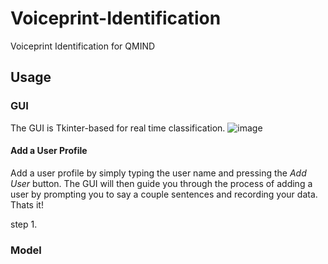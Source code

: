 # Voiceprint-Identification
Voiceprint Identification for QMIND

## Usage

### GUI
The GUI is Tkinter-based for real time classification. 
![image](https://user-images.githubusercontent.com/65412039/111880975-be84e180-8984-11eb-8b48-c8d314fd8c11.png)
#### Add a User Profile
Add a user profile by simply typing the user name and pressing the *Add User* button. The GUI will then guide you through the process of adding a user by prompting you to say a couple sentences and recording your data. Thats it! 

step 1.


### Model

